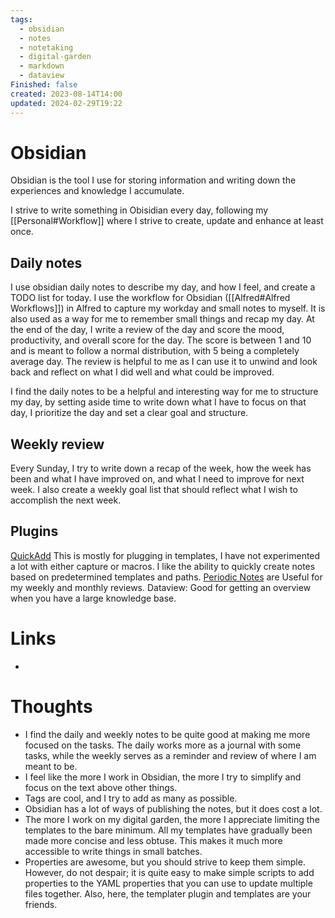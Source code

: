 ```yaml
---
tags:
  - obsidian
  - notes
  - notetaking
  - digital-garden
  - markdown
  - dataview
Finished: false
created: 2023-08-14T14:00
updated: 2024-02-29T19:22
---
```



# Obsidian

Obsidian is the tool I use for storing information and writing down the experiences and knowledge I accumulate. 

I strive to write something in Obisidian every day, following my [[Personal#Workflow]] where I strive to create, update and enhance at least once.  


## Daily notes
I use obsidian daily notes to describe my day, and how I feel, and create a TODO list for today. 
I use the workflow for Obsidian ([[Alfred#Alfred Workflows]]) in Alfred to capture my workday and small notes to myself. It is also used as a way for me to remember small things and recap my day. 
At the end of the day, I write a review of the day and score the mood, productivity, and overall score for the day.  The score is between 1 and 10 and is meant to follow a normal distribution, with 5 being a completely average day. The review is helpful to me as I can use it to unwind and look back and reflect on what I did well and what could be improved. 

I find the daily notes to be a helpful and interesting way for me to structure my day, by setting aside time to write down what I have to focus on that day, I  prioritize the day and set a clear goal and structure. 

## Weekly review
Every Sunday, I try to write down a recap of the week, how the week has been and what I have improved on, and what I need to improve for next week. I also create a weekly goal list that should reflect what I wish to accomplish the next week. 

## Plugins
[QuickAdd](https://quickadd.obsidian.guide/docs/) This is mostly for plugging in templates, I have not experimented a lot with either capture or macros. I like the ability to quickly create notes based on predetermined templates and paths. 
[Periodic Notes](https://github.com/liamcain/obsidian-periodic-notes) are Useful for my weekly and monthly reviews. 
Dataview: Good for getting an overview when you have a large knowledge base.  


# Links
- 

# Thoughts 
- I find the daily and weekly notes to be quite good at making me more focused on the tasks. The daily works more as a journal with some tasks, while the weekly serves as a reminder and review of where I am meant to be. 
- I feel like the more I work in Obsidian, the more I try to simplify and focus on the text above other things. 
- Tags are cool, and I try to add as many as possible. 
- Obsidian has a lot of ways of publishing the notes, but it does cost a lot. 
- The more I work on my digital garden, the more I appreciate limiting the templates to the bare minimum. All my templates have gradually been made more concise and less obtuse. This makes it much more accessible to write things in small batches. 
- Properties are awesome, but you should strive to keep them simple. However, do not despair; it is quite easy to make simple scripts to add properties to the YAML properties that you can use to update multiple files together. Also, here, the templater plugin and templates are your friends. 


